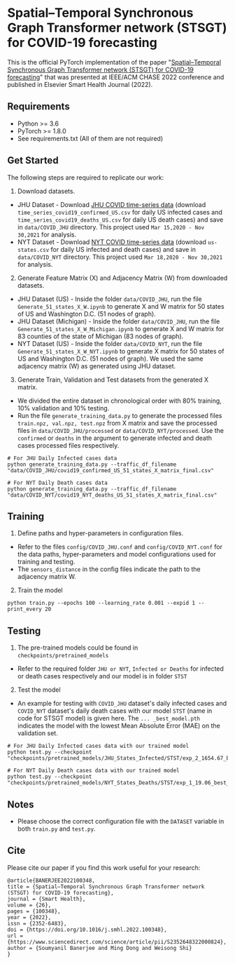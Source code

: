 # Spatial–Temporal Synchronous Graph Transformer network (STSGT) for COVID-19 forecasting

This is the official PyTorch implementation of the paper "[Spatial–Temporal Synchronous Graph Transformer network (STSGT) for COVID-19 forecasting](https://www.sciencedirect.com/science/article/pii/S2352648322000824)" that was presented at IEEE/ACM CHASE 2022 conference and published in Elsevier Smart Health Journal (2022).

## Requirements
* Python >= 3.6
* PyTorch >= 1.8.0
* See requirements.txt (All of them are not required)

## Get Started
The following steps are required to replicate our work:

1. Download datasets.
* JHU Dataset - Download [JHU COVID time-series data](https://github.com/CSSEGISandData/COVID-19/tree/master/csse_covid_19_data/csse_covid_19_time_series) (download `time_series_covid19_confirmed_US.csv` for daily US infected cases and `time_series_covid19_deaths_US.csv` for daily US death cases) and save in `data/COVID_JHU` directory. This project used `Mar 15,2020 - Nov 30,2021` for analysis. 
* NYT Dataset - Download [NYT COVID time-series data](https://github.com/nytimes/covid-19-data) (download `us-states.csv` for daily US infected and death cases) and save in `data/COVID_NYT` directory. This project used `Mar 18,2020 - Nov 30,2021` for analysis. 

2. Generate Feature Matrix (X) and Adjacency Matrix (W) from downloaded datasets.
* JHU Dataset (US) - Inside the folder `data/COVID_JHU`, run the file `Generate_51_states_X_W.ipynb` to generate X and W matrix for 50 states of US and Washington D.C. (51 nodes of graph).
* JHU Dataset (Michigan) - Inside the folder `data/COVID_JHU`, run the file `Generate_51_states_X_W_Michigan.ipynb` to generate X and W matrix for 83 counties of the state of Michigan (83 nodes of graph).
* NYT Dataset (US) - Inside the folder `data/COVID_NYT`, run the file `Generate_51_states_X_W_NYT.ipynb` to generate X matrix for 50 states of US and Washington D.C. (51 nodes of graph). We used the same adjacency matrix (W) as generated using JHU dataset.

3. Generate Train, Validation and Test datasets from the generated X matrix.
* We divided the entire dataset in chronological order with 80% training, 10% validation and 10% testing.
* Run the file `generate_training_data.py` to generate the processed files `train.npz, val.npz, test.npz` from X matrix and save the processed files in `data/COVID_JHU/processed` or `data/COVID_NYT/processed`. Use the `confirmed` or `deaths` in the argument to generate infected and death cases processed files respectively.
```
# For JHU Daily Infected cases data
python generate_training_data.py --traffic_df_filename "data/COVID_JHU/covid19_confirmed_US_51_states_X_matrix_final.csv" 

# For NYT Daily Death cases data
python generate_training_data.py --traffic_df_filename "data/COVID_NYT/covid19_NYT_deaths_US_51_states_X_matrix_final.csv"
```

## Training

1. Define paths and hyper-parameters in configuration files.
* Refer to the files `config/COVID_JHU.conf` and `config/COVID_NYT.conf` for the data paths, hyper-parameters and model configurations used for training and testing. 
* The `sensors_distance` in the config files indicate the path to the adjacency matrix W.

2. Train the model
```
python train.py --epochs 100 --learning_rate 0.001 --expid 1 --print_every 20
```

## Testing

1. The pre-trained models could be found in `checkpoints/pretrained_models`
* Refer to the required folder `JHU or NYT`, `Infected or Deaths` for infected or death cases respectively and our model is in folder `STST`

2. Test the model
* An example for testing with `COVID_JHU` dataset's daily infected cases and `COVID_NYT` dataset's daily death cases with our model `STST` (name in code for STSGT model) is given here. The `... _best_model.pth` indicates the model with the lowest Mean Absolute Error (MAE) on the validation set. 
```
# For JHU Daily Infected cases data with our trained model
python test.py --checkpoint "checkpoints/pretrained_models/JHU_States_Infected/STST/exp_2_1654.67_best_model.pth"

# For NYT Daily Death cases data with our trained model
python test.py --checkpoint "checkpoints/pretrained_models/NYT_States_Deaths/STST/exp_1_19.06_best_model.pth"
```

## Notes
* Please choose the correct configuration file with the `DATASET` variable in both `train.py` and `test.py`.

## Cite
Please cite our paper if you find this work useful for your research:
```
@article{BANERJEE2022100348,
title = {Spatial–Temporal Synchronous Graph Transformer network (STSGT) for COVID-19 forecasting},
journal = {Smart Health},
volume = {26},
pages = {100348},
year = {2022},
issn = {2352-6483},
doi = {https://doi.org/10.1016/j.smhl.2022.100348},
url = {https://www.sciencedirect.com/science/article/pii/S2352648322000824},
author = {Soumyanil Banerjee and Ming Dong and Weisong Shi}
}
```

